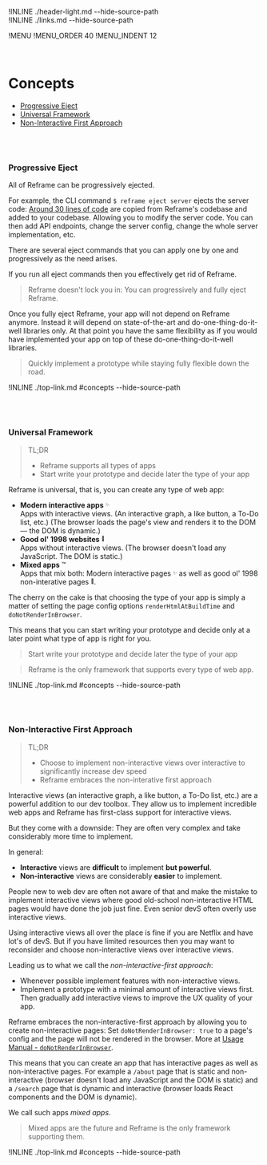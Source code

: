 !INLINE ./header-light.md --hide-source-path
<br/>
!INLINE ./links.md --hide-source-path

!MENU
!MENU_ORDER 40
!MENU_INDENT 12

<br/>

# Concepts

 - [Progressive Eject](#progressive-eject)
 - [Universal Framework](#universal-framework)
 - [Non-Interactive First Approach](#non-interactive-first-approach)

<br/>
<br/>


### Progressive Eject

All of Reframe can be progressively ejected.

For example, the CLI command `$ reframe eject server` ejects the server code:
[Around 30 lines of code](/plugins/hapi/start.js)
are copied from Reframe's codebase and added to your codebase.
Allowing you to modify the server code.
You can then
add API endpoints,
change the server config,
change the whole server implementation,
etc.

There are several eject commands that
you can apply one by one and progressively as the need arises.

If you run all eject commands then you effectively get rid of Reframe.

> Reframe doesn't lock you in: You can progressively and fully eject Reframe.

Once you fully eject Reframe, your app will not depend on Reframe anymore.
Instead it will depend on state-of-the-art and do-one-thing-do-it-well libraries only.
At that point you have the same flexibility
as if you would have implemented your app on top of these do-one-thing-do-it-well libraries.

> Quickly implement a prototype while staying fully flexible down the road.

!INLINE ./top-link.md #concepts --hide-source-path

<br/>
<br/>


### Universal Framework

> TL;DR
> - Reframe supports all types of apps
> - Start write your prototype and decide later the type of your app

Reframe is universal, that is, you can create any type of web app:

 - **Modern interactive apps** <sup><sub>:sparkles:</sub></sup>
   <br/>
   Apps with interactive views.
   (An interactive graph, a like button, a To-Do list, etc.) (The browser loads the page's view and renders it to the DOM &mdash; the DOM is dynamic.)
 - **Good ol' 1998 websites** <sup><sub>:floppy_disk:</sub></sup>
   <br/>
   Apps without interactive views.
   (The browser doesn't load any JavaScript. The DOM is static.)
 - **Mixed apps** :tm:
   <br/>
   Apps that mix both: Modern interactive pages <sup><sub>:sparkles:</sub></sup> as well as good ol' 1998 non-interative pages <sup><sub>:floppy_disk:</sub></sup>.

The cherry on the cake is that choosing the type of your app is simply a matter of setting the page config options `renderHtmlAtBuildTime` and `doNotRenderInBrowser`.

This means that you can start writing your prototype and decide only at a later point what type of app is right for you.

> Start write your prototype and decide later the type of your app

> Reframe is the only framework that supports every type of web app.

!INLINE ./top-link.md #concepts --hide-source-path

<br/>
<br/>

### Non-Interactive First Approach

> TL;DR
> - Choose to implement non-interactive views over interactive to significantly increase dev speed
> - Reframe embraces the non-interative first approach

Interactive views (an interactive graph, a like button, a To-Do list, etc.) are a powerful addition to our dev toolbox.
They allow us to implement incredible web apps and Reframe has first-class support for interactive views.

But they come with a downside: They are often very complex and take considerably more time to implement.

In general:
- **Interactive** views are **difficult** to implement **but powerful**.
- **Non-interactive** views are considerably **easier** to implement.

People new to web dev are often not aware of that and make the mistake to implement interactive views
where good old-school non-interactive HTML pages would have done the job just fine.
Even senior devS often overly use interactive views.

Using interactive views all over the place is fine if you are Netflix and have lot's of devS.
But if you have limited resources then you may want to reconsider and choose non-interactive views over interactive views.

Leading us to what we call the *non-interactive-first approach*:
 - Whenever possible implement features with non-interactive views.
 - Implement a prototype with a minimal amount of interactive views first. Then gradually add interactive views to improve the UX quality of your app.

Reframe embraces the non-interactive-first approach by allowing you to create non-interactive pages:
Set `doNotRenderInBrowser: true` to a page's config and the page will not be rendered in the browser.
More at [Usage Manual - `doNotRenderInBrowser`](/docs/usage-manual.md#donotrenderinbrowser).

This means that you can create an app that has interactive pages as well as non-interactive pages.
For example a `/about` page that is static and non-interactive
(browser doesn't load any JavaScript and the DOM is static)
and a `/search` page that is dynamic and interactive
(browser loads React components and the DOM is dynamic).

We call such apps *mixed apps*.

> Mixed apps are the future and Reframe is the only framework supporting them.


!INLINE ./top-link.md #concepts --hide-source-path

<br/>
<br/>

